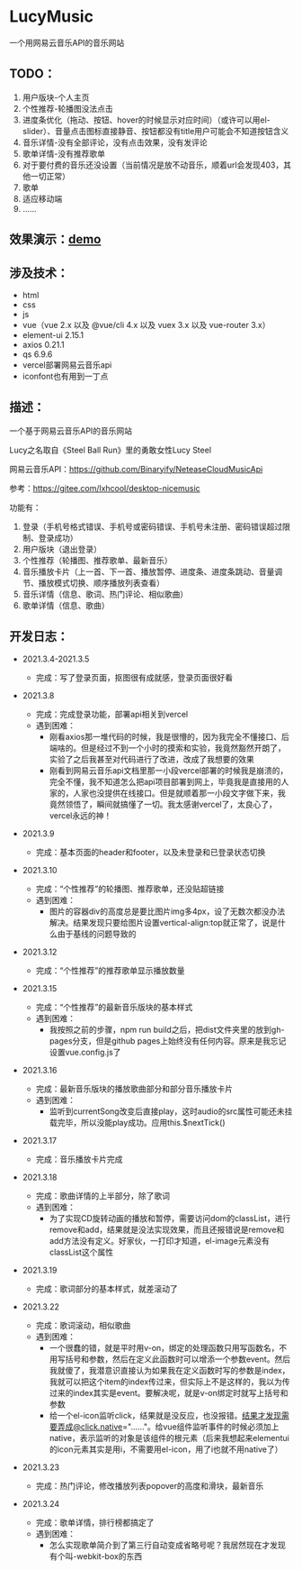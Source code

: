 # LucyMusic
一个用网易云音乐API的音乐网站



## TODO：

1. 用户版块-个人主页
2. 个性推荐-轮播图没法点击
5. 进度条优化（拖动、按钮、hover的时候显示对应时间）（或许可以用el-slider）、音量点击图标直接静音、按钮都没有title用户可能会不知道按钮含义
6. 音乐详情-没有全部评论，没有点击效果，没有发评论
5. 歌单详情-没有推荐歌单
6. 对于要付费的音乐还没设置（当前情况是放不动音乐，顺着url会发现403，其他一切正常）
8. 歌单
10. 适应移动端
11. ……



## 效果演示：[demo](https://wfjoanna.github.io/LucyMusic/)



## 涉及技术：

- html
- css
- js
- vue（vue 2.x 以及 @vue/cli 4.x 以及 vuex 3.x 以及 vue-router 3.x）
- element-ui 2.15.1
- axios 0.21.1
- qs 6.9.6
- vercel部署网易云音乐api
- iconfont也有用到一丁点



## 描述：

一个基于网易云音乐API的音乐网站

Lucy之名取自《Steel Ball Run》里的勇敢女性Lucy Steel

网易云音乐API：<https://github.com/Binaryify/NeteaseCloudMusicApi>

参考：<https://gitee.com/lxhcool/desktop-nicemusic>

功能有：

1. 登录（手机号格式错误、手机号或密码错误、手机号未注册、密码错误超过限制、登录成功）
2. 用户版块（退出登录）
3. 个性推荐（轮播图、推荐歌单、最新音乐）
4. 音乐播放卡片（上一首、下一首、播放暂停、进度条、进度条跳动、音量调节、播放模式切换、顺序播放列表查看）
5. 音乐详情（信息、歌词、热门评论、相似歌曲）
6. 歌单详情（信息、歌曲）



## 开发日志：

- 2021.3.4-2021.3.5

  - 完成：写了登录页面，抠图很有成就感，登录页面很好看
- 2021.3.8
  - 完成：完成登录功能，部署api相关到vercel
  - 遇到困难：
    - 刚看axios那一堆代码的时候，我是很懵的，因为我完全不懂接口、后端啥的。但是经过不到一个小时的摸索和实验，我竟然豁然开朗了，实验了之后我甚至对代码进行了改进，改成了我想要的效果
    - 刚看到网易云音乐api文档里那一小段vercel部署的时候我是崩溃的，完全不懂，我不知道怎么把api项目部署到网上，毕竟我是直接用的人家的，人家也没提供在线接口。但是就顺着那一小段文字做下来，我竟然领悟了，瞬间就搞懂了一切。我太感谢vercel了，太良心了，vercel永远的神！
- 2021.3.9
  - 完成：基本页面的header和footer，以及未登录和已登录状态切换
- 2021.3.10
  - 完成：“个性推荐”的轮播图、推荐歌单，还没贴超链接
  - 遇到困难：
    - 图片的容器div的高度总是要比图片img多4px，设了无数次都没办法解决。结果发现只要给图片设置vertical-align:top就正常了，说是什么由于基线的问题导致的
- 2021.3.12
  - 完成：“个性推荐”的推荐歌单显示播放数量
- 2021.3.15
  - 完成：“个性推荐”的最新音乐版块的基本样式
  - 遇到困难：
    - 我按照之前的步骤，npm run build之后，把dist文件夹里的放到gh-pages分支，但是github pages上始终没有任何内容。原来是我忘记设置vue.config.js了
- 2021.3.16
  - 完成：最新音乐版块的播放歌曲部分和部分音乐播放卡片
  - 遇到困难：
    - 监听到currentSong改变后直接play，这时audio的src属性可能还未挂载完毕，所以没能play成功。应用this.$nextTick()
- 2021.3.17
  - 完成：音乐播放卡片完成
- 2021.3.18
  - 完成：歌曲详情的上半部分，除了歌词
  - 遇到困难：
    - 为了实现CD旋转动画的播放和暂停，需要访问dom的classList，进行remove和add，结果就是没法实现效果，而且还报错说是remove和add方法没有定义。好家伙，一打印才知道，el-image元素没有classList这个属性
- 2021.3.19
  - 完成：歌词部分的基本样式，就差滚动了
- 2021.3.22
  - 完成：歌词滚动，相似歌曲
  - 遇到困难：
    - 一个很蠢的错，就是平时用v-on，绑定的处理函数只用写函数名，不用写括号和参数，然后在定义此函数时可以增添一个参数event。然后我就傻了，我潜意识直接认为如果我在定义函数时写的参数是index，我就可以把这个item的index传过来，但实际上不是这样的，我以为传过来的index其实是event。要解决呢，就是v-on绑定时就写上括号和参数
    - 给一个el-icon监听click，结果就是没反应，也没报错。结果才发现需要弄成@click.native="……"。给vue组件监听事件的时候必须加上native，表示监听的对象是该组件的根元素（后来我想起来elementui的icon元素其实是用i，不需要用el-icon，用了i也就不用native了）
- 2021.3.23
  - 完成：热门评论，修改播放列表popover的高度和滑块，最新音乐
- 2021.3.24
  - 完成：歌单详情，排行榜都搞定了
  - 遇到困难：
    - 怎么实现歌单简介到了第三行自动变成省略号呢？我居然现在才发现有个叫-webkit-box的东西
